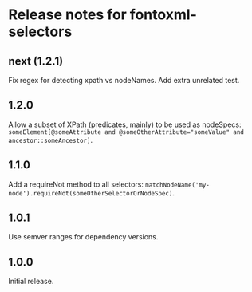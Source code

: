 # Release notes for fontoxml-selectors

## next (1.2.1)

Fix regex for detecting xpath vs nodeNames.
Add extra unrelated test.

## 1.2.0

Allow a subset of XPath (predicates, mainly) to be used as nodeSpecs:
`someElement[@someAttribute and @someOtherAttribute="someValue" and ancestor::someAncestor]`.

## 1.1.0

Add a requireNot method to all selectors: `matchNodeName('my-node').requireNot(someOtherSelectorOrNodeSpec)`.

## 1.0.1

Use semver ranges for dependency versions.

## 1.0.0

Initial release.
